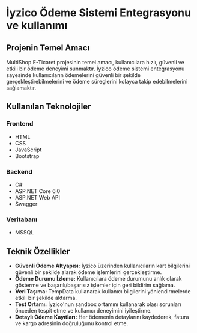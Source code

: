 # İyzico Ödeme Sistemi Entegrasyonu ve kullanımı

## Projenin Temel Amacı
MultiShop E-Ticaret projesinin temel amacı, kullanıcılara hızlı, güvenli ve etkili bir ödeme deneyimi sunmaktır. İyzico ödeme sistemi entegrasyonu sayesinde kullanıcıların ödemelerini güvenli bir şekilde gerçekleştirebilmelerini ve ödeme süreçlerini kolayca takip edebilmelerini sağlamaktır.

## Kullanılan Teknolojiler

### Frontend
- HTML
- CSS
- JavaScript
- Bootstrap

### Backend
- C#
- ASP.NET Core 6.0
- ASP.NET Web API
- Swagger

### Veritabanı
- MSSQL


## Teknik Özellikler
- **Güvenli Ödeme Altyapısı:** İyzico üzerinden kullanıcıların kart bilgilerini güvenli bir şekilde alarak ödeme işlemlerini gerçekleştirme.
- **Ödeme Durumu İzleme:** Kullanıcılara ödeme durumunu anlık olarak gösterme ve başarılı/başarısız işlemler için geri bildirim sağlama.
- **Veri Taşıma:** TempData kullanarak kullanıcı bilgilerini yönlendirmelerde etkili bir şekilde aktarma.
- **Test Ortamı:** İyzico'nun sandbox ortamını kullanarak olası sorunları önceden tespit etme ve kullanıcı deneyimini iyileştirme.
- **Detaylı Ödeme Kayıtları:** Her ödemenin detaylarını kaydederek, fatura ve kargo adresinin doğruluğunu kontrol etme.
